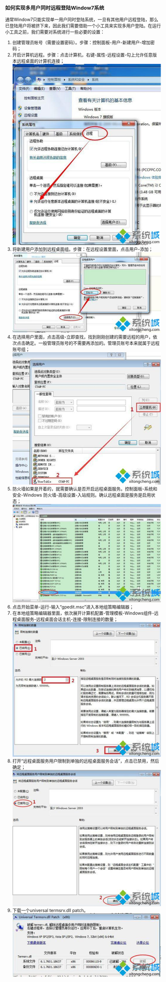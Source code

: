 ### 如何实现多用户同时远程登陆Window7系统
通常Window7只能实现单一用户同时登陆系统，一旦有其他用户远程登陆，那么已登陆用户将被挤下来，因此我们需要借助一个小工具来实现多用户登陆。在运行小工具之前，我们需要对系统进行一些必要的设置：
1. 创建管理员帐号（需要设置密码）。步骤：控制面板-用户-新建用户-增加密码；
2. 开启计算机远程。步骤：点击计算机，右键-属性-远程设置-勾上允许任意版本远程桌面的计算机连接；
![](images/15777037-fac42e06a24a7874.png)
3. 将新建用户添加到远程桌面组。步骤：在远程设置里面，点击用户-添加；
![](images/15777037-86b34b8f9e1b38c1.png)
4. 在选择用户里面，点击高级-立即查找，找到刚刚创建的需要远程的用户，依次点击确定。一般管理员账号的不需要再添加的。管理员账号本来就属于远程账号组；
![](images/15777037-a325a4cbbececfdb.png)
5. 防火墙如果是开着的，就需要确认是否开启远程桌面服务。控制面板-系统和安全-Windows 防火墙-高级设置-入站规则。确认远程桌面是服务是启用状态；
![](images/15777037-068825bfbff75d60.png)
6. 点击开始菜单-运行-输入“gpedit.msc”进入本地组策略编辑器；
7. 在本地组策略编辑器里面，依次展开计算机配置-管理模板-Windows组件-远程桌面服务-远程桌面会话主机-连接-限制连接的数量；
![](images/15777037-263f952a9c46d97e.png)
8. 打开“远程桌面服务用户限制到单独的远程桌面服务会话”，点击已禁用，然后确定；
![](images/15777037-b06c110675e30f03.png)
9. 下载一个universal termsrv.dll patch。
![](images/15777037-9654871e34119f58.png)

